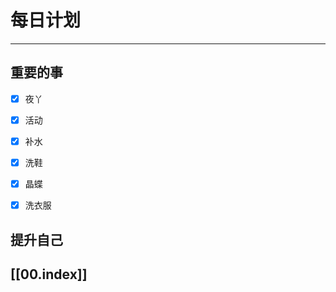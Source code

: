 
# 每日计划
---
## 重要的事

- [x]    夜丫
- [x]   活动
- [x]  补水
- [x] 洗鞋
- [x] 晶蝶
- [x] 洗衣服



## 提升自己

  



## [[00.index]]










